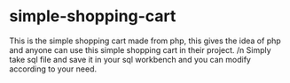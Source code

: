 # simple-shopping-cart
This is the simple shopping cart made from php, this gives the idea of php and anyone can use this simple shopping cart in their project. /n
Simply take sql file and save it in your sql workbench and you can modify according to your need.
